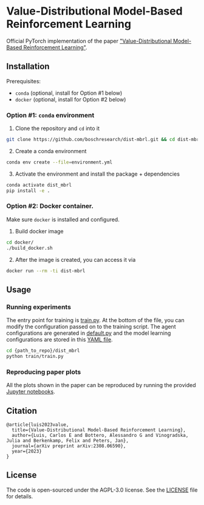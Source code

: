 # Value-Distributional Model-Based Reinforcement Learning
Official PyTorch implementation of the paper ["Value-Distributional Model-Based
Reinforcement Learning"](https://arxiv.org/abs/2308.06590).

## Installation

Prerequisites:
- `conda` (optional, install for Option #1 below)
- `docker` (optional, install for  Option #2 below)

### Option #1: `conda` environment

1. Clone the repository and `cd` into it
```bash
git clone https://github.com/boschresearch/dist-mbrl.git && cd dist-mbrl
```
2. Create a conda environment
```bash
conda env create --file=environment.yml
```
3. Activate the environment and install the package + dependencies
 ```bash
conda activate dist_mbrl
pip install -e .
```

### Option #2: Docker container.
Make sure `docker` is installed and configured.

1. Build docker image
```bash
cd docker/
./build_docker.sh
```
2. After the image is created, you can access it via
```bash
docker run --rm -ti dist-mbrl
```

## Usage

### Running experiments
The entry point for training is [train.py](dist_mbrl/train/train.py). At the bottom of
the file, you can modify the configuration passed on to the training script. The
agent configurations are generated in [default.py](dist_mbrl/config/default.py) and the model learning configurations are stored in this [YAML file](dist_mbrl/config/mbrl_lib_config.yaml).
```bash
cd {path_to_repo}/dist_mbrl
python train/train.py
```
### Reproducing paper plots
All the plots shown in the paper can be reproduced by running the provided [Jupyter
notebooks](notebooks).

## Citation
```
@article{luis2023value,
  title={Value-Distributional Model-Based Reinforcement Learning},
  author={Luis, Carlos E and Bottero, Alessandro G and Vinogradska, Julia and Berkenkamp, Felix and Peters, Jan},
  journal={arXiv preprint arXiv:2308.06590},
  year={2023}
}
```


## License
The code is open-sourced under the AGPL-3.0 license. See the
[LICENSE](LICENSE) file for details.
